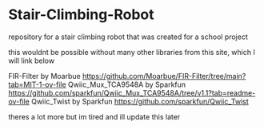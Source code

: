 # Stair-Climbing-Robot
repository for a stair climbing robot that was created for a school project

this wouldnt be possible without many other libraries from this site, which I will link below

FIR-Filter by Moarbue https://github.com/Moarbue/FIR-Filter/tree/main?tab=MIT-1-ov-file
Qwiic_Mux_TCA9548A by Sparkfun https://github.com/sparkfun/Qwiic_Mux_TCA9548A/tree/v1.1?tab=readme-ov-file
Qwiic_Twist by Sparkfun https://github.com/sparkfun/Qwiic_Twist

theres a lot more but im tired and ill update this later
